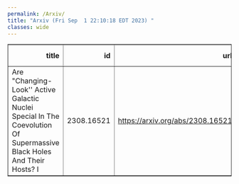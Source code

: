 ```yaml
---
permalink: /Arxiv/
title: "Arxiv (Fri Sep  1 22:10:18 EDT 2023) "
classes: wide
---
```

<table border="1" class="dataframe">
  <thead>
    <tr style="text-align: right;">
      <th>title</th>
      <th>id</th>
      <th>url</th>
      <th>authors</th>
      <th>Local Authors</th>
    </tr>
  </thead>
  <tbody>
    <tr>
      <td>Are "Changing-Look'' Active Galactic Nuclei Special In The Coevolution   Of Supermassive Black Holes And Their Hosts? I</td>
      <td>2308.16521</td>
      <td><a href="https://arxiv.org/abs/2308.16521" target="_blank">https://arxiv.org/abs/2308.16521</a></td>
      <td>J. Wang, W. K. Zheng, T. G. Brink, D. W. Xu, A. V. Filippenko, C. Gao, C. H. Xie, J. Y. Wei</td>
      <td>Ji Wang</td>
    </tr>
  </tbody>
</table>
